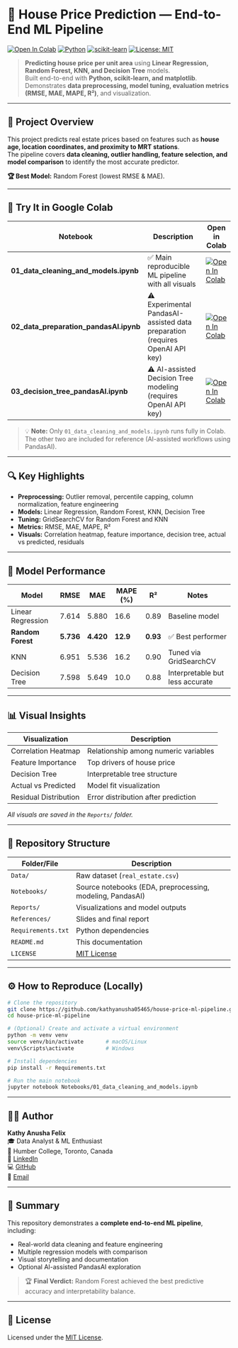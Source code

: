 # 🏡 House Price Prediction — End-to-End ML Pipeline

[![Open In Colab](https://colab.research.google.com/assets/colab-badge.svg)](https://colab.research.google.com/github/kathyanusha05465/house-price-ml-pipeline/blob/main/Notebooks/01_data_cleaning_and_models.ipynb)
[![Python](https://img.shields.io/badge/Python-3.10%2B-blue.svg)](https://www.python.org/)
[![scikit-learn](https://img.shields.io/badge/scikit--learn-ML-orange.svg)](https://scikit-learn.org/)
[![License: MIT](https://img.shields.io/badge/License-MIT-green.svg)](LICENSE)

> **Predicting house price per unit area** using **Linear Regression, Random Forest, KNN, and Decision Tree** models.  
> Built end-to-end with **Python, scikit-learn, and matplotlib**.  
> Demonstrates **data preprocessing, model tuning, evaluation metrics (RMSE, MAE, MAPE, R²)**, and visualization.

---

## 🎯 Project Overview

This project predicts real estate prices based on features such as **house age, location coordinates, and proximity to MRT stations**.  
The pipeline covers **data cleaning, outlier handling, feature selection, and model comparison** to identify the most accurate predictor.

**🏆 Best Model:** Random Forest (lowest RMSE & MAE).

---

## 🚀 Try It in Google Colab

| Notebook | Description | Open in Colab |
|-----------|--------------|---------------|
| **01_data_cleaning_and_models.ipynb** | ✅ Main reproducible ML pipeline with all visuals | [![Open In Colab](https://colab.research.google.com/assets/colab-badge.svg)](https://colab.research.google.com/github/kathyanusha05465/house-price-ml-pipeline/blob/main/Notebooks/01_data_cleaning_and_models.ipynb) |
| **02_data_preparation_pandasAI.ipynb** | ⚠️ Experimental PandasAI-assisted data preparation (requires OpenAI API key) | [![Open In Colab](https://colab.research.google.com/assets/colab-badge.svg)](https://colab.research.google.com/github/kathyanusha05465/house-price-ml-pipeline/blob/main/Notebooks/02_data_preparation_pandasAI.ipynb) |
| **03_decision_tree_pandasAI.ipynb** | ⚠️ AI-assisted Decision Tree modeling (requires OpenAI API key) | [![Open In Colab](https://colab.research.google.com/assets/colab-badge.svg)](https://colab.research.google.com/github/kathyanusha05465/house-price-ml-pipeline/blob/main/Notebooks/03_decision_tree_pandasAI.ipynb) |

> 💡 **Note:** Only `01_data_cleaning_and_models.ipynb` runs fully in Colab.  
> The other two are included for reference (AI-assisted workflows using PandasAI).

---

## 🔍 Key Highlights

- **Preprocessing:** Outlier removal, percentile capping, column normalization, feature engineering  
- **Models:** Linear Regression, Random Forest, KNN, Decision Tree  
- **Tuning:** GridSearchCV for Random Forest and KNN  
- **Metrics:** RMSE, MAE, MAPE, R²  
- **Visuals:** Correlation heatmap, feature importance, decision tree, actual vs predicted, residuals  

---

## 🧠 Model Performance

| Model | RMSE | MAE | MAPE (%) | R² | Notes |
|-------|------|-----|-----------|----|-------|
| Linear Regression | 7.614 | 5.880 | 16.6 | 0.89 | Baseline model |
| **Random Forest** | **5.736** | **4.420** | **12.9** | **0.93** | ✅ Best performer |
| KNN | 6.951 | 5.536 | 16.2 | 0.90 | Tuned via GridSearchCV |
| Decision Tree | 7.598 | 5.649 | 10.0 | 0.88 | Interpretable but less accurate |

---

## 📊 Visual Insights

| Visualization | Description |
|----------------|--------------|
| Correlation Heatmap | Relationship among numeric variables |
| Feature Importance | Top drivers of house price |
| Decision Tree | Interpretable tree structure |
| Actual vs Predicted | Model fit visualization |
| Residual Distribution | Error distribution after prediction |

_All visuals are saved in the `Reports/` folder._

---

## 📁 Repository Structure

| Folder/File | Description |
|--------------|-------------|
| `Data/` | Raw dataset (`real_estate.csv`) |
| `Notebooks/` | Source notebooks (EDA, preprocessing, modeling, PandasAI) |
| `Reports/` | Visualizations and model outputs |
| `References/` | Slides and final report |
| `Requirements.txt` | Python dependencies |
| `README.md` | This documentation |
| `LICENSE` | [MIT License](LICENSE) |

---

## ⚙️ How to Reproduce (Locally)

```bash
# Clone the repository
git clone https://github.com/kathyanusha05465/house-price-ml-pipeline.git
cd house-price-ml-pipeline

# (Optional) Create and activate a virtual environment
python -m venv venv
source venv/bin/activate       # macOS/Linux
venv\Scripts\activate          # Windows

# Install dependencies
pip install -r Requirements.txt

# Run the main notebook
jupyter notebook Notebooks/01_data_cleaning_and_models.ipynb

```
---

## 👩‍💻 Author

**Kathy Anusha Felix**  
🎓 Data Analyst & ML Enthusiast  
📍 Humber College, Toronto, Canada  
🔗 [LinkedIn](https://linkedin.com/in/kathy-anusha-felix-586977218)  
💻 [GitHub](https://github.com/kathyanusha05465)  
📧 [Email](mailto:kathyanusha05465@gmail.com)

---

## 🌟 Summary

This repository demonstrates a **complete end-to-end ML pipeline**, including:

- Real-world data cleaning and feature engineering  
- Multiple regression models with comparison  
- Visual storytelling and documentation  
- Optional AI-assisted PandasAI exploration  

> 🏆 **Final Verdict:** Random Forest achieved the best predictive accuracy and interpretability balance.

---

## 🪪 License  
Licensed under the [MIT License](LICENSE).
